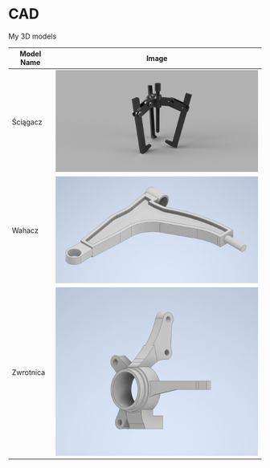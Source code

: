 # CAD
My 3D models

| Model Name | Image |
|------------|-------|
| Ściągacz | ![](Fusion360/Ściągacz.png) |
| Wahacz | ![](inventor/wahacz.png) |
| Zwrotnica | ![](inventor/zwrotnica.png) |

